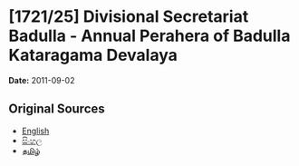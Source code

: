 # [1721/25] Divisional Secretariat Badulla  - Annual Perahera of Badulla Kataragama Devalaya

**Date:** 2011-09-02

## Original Sources

- [English](https://documents.gov.lk/view/extra-gazettes/2011/9/1721-25_E.pdf)
- [සිංහල](https://documents.gov.lk/view/extra-gazettes/2011/9/1721-25_S.pdf)
- [தமிழ்](https://documents.gov.lk/view/extra-gazettes/2011/9/1721-25_T.pdf)
